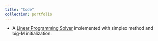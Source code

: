 ```yaml
---
title: "Code"
collection: portfolio
---
```

- A [Linear Programming Solver](https://github.com/Zhi0467/LP_solver) implemented with simplex method and big-M initialization.

